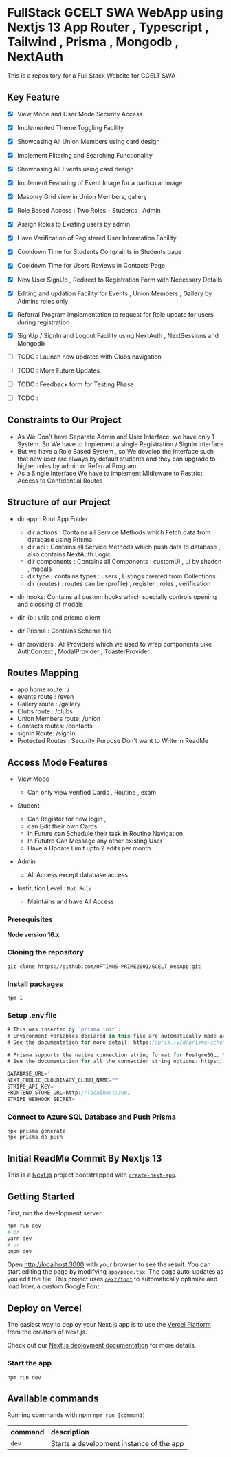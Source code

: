 # FullStack GCELT SWA WebApp using Nextjs 13 App Router , Typescript , Tailwind , Prisma , Mongodb , NextAuth
This is a repository for a Full Stack Website for GCELT SWA

## Key Feature
- [x] View Mode and User Mode Security Access
- [x] Implemented Theme Toggling Facility 
- [x] Showcasing All Union Members using card design 
- [x] Implement Filtering and Searching Functionality
- [x] Showcasing All Events using card design
- [x] Implement Featuring of Event Image for a particular image
- [x] Masonry Grid view in Union Members, gallery 
- [x] Role Based Access : Two Roles - Students , Admin
- [x] Assign Roles to Existing users by admin
- [x] Have Verification of Registered User Information Facility
- [x] Cooldown Time for Students Complaints in Students page
- [x] Cooldown Time for Users Reviews in Contacts Page
- [x] New User SignUp , Redirect to Registration Form with Necessary Details 
- [x] Editing and updation Facility for Events , Union Members , Gallery by Admins roles only
- [x] Referral Program implementation to request for Role update for users during registration
- [x] SignUp / SignIn and Logout Facility using NextAuth , NextSessions and Mongodb
- [ ] TODO : Launch new updates with Clubs navigation
- [ ] TODO : More Future Updates
- [ ] TODO : Feedback form for Testing Phase
- [ ] TODO :  


## Constraints to Our Project
- As We Don't have Separate Admin and User Interface, we have only 1 System. So We have to Implement a single Registration / SignIn Interface 
- But we have a Role Based System , so We develop the Interface such that new user are always by default students and they can upgrade to higher roles by admin or Referral Program 
- As a Single Interface We have to implement Midleware to Restrict Access to Confidential Routes

## Structure of our Project
- dir app : Root App Folder
   - dir actions : Contains all Service Methods which Fetch data from database using Prisma
   - dir api : Contains all Service Methods which push data to database , also contains NextAuth Logic
   - dir components :  Contains all Components : customUi , ui by shadcn , modals
   - dir type : contains types : users , Listings created from Collections
   - dir {routes} : routes can be (profile) ,  register , roles , verification

- dir hooks: Contains all custom hooks which specially controls opening and clossing of modals
- dir lib : utils and prisma client
- dir Prisma :  Contains  Schema file
- dir providers :  All Providers which we used to wrap components 
            Like AuthContext , ModalProvider , ToasterProvider

## Routes Mapping
- app home route :  /
- events route :  /even
- Gallery route : /gallery
- Clubs route :  /clubs
- Union Members route: /union
- Contacts routes: /contacts
- signIn Route: /signIn
- Protected Routes : Security Purpose Don't want to Write in ReadMe

## Access Mode Features
- View  Mode
  - Can only view verified Cards , Routine , exam
- Student
  - Can Register for new login , 
  - can Edit their own Cards
  - In Future can Schedule their task in Routine Navigation
  - In Fututre Can Message any other existing User
  - Have a Update Limit upto 2 edits per month

- Admin 
  - All Access except database access
- Institution Level : ``` Not Role ```
  -  Maintains and have All Access



### Prerequisites

**Node version 16.x**

### Cloning the repository

```shell
git clone https://github.com/OPTIMUS-PRIME2001/GCELT_WebApp.git
```

### Install packages

```shell
npm i
```

### Setup .env file


```js
# This was inserted by `prisma init`:
# Environment variables declared in this file are automatically made available to Prisma.
# See the documentation for more detail: https://pris.ly/d/prisma-schema#accessing-environment-variables-from-the-schema

# Prisma supports the native connection string format for PostgreSQL, MySQL, SQLite, SQL Server, MongoDB and CockroachDB.
# See the documentation for all the connection string options: https://pris.ly/d/connection-strings

DATABASE_URL=''
NEXT_PUBLIC_CLOUDINARY_CLOUD_NAME=""
STRIPE_API_KEY=
FRONTEND_STORE_URL=http://localhost:3001
STRIPE_WEBHOOK_SECRET=
```

### Connect to Azure SQL Database and Push Prisma
```shell
npx prisma generate
npx prisma db push
```

## Initial ReadMe Commit By Nextjs 13
This is a [Next.js](https://nextjs.org/) project bootstrapped with [`create-next-app`](https://github.com/vercel/next.js/tree/canary/packages/create-next-app).

## Getting Started

First, run the development server:

```bash
npm run dev
# or
yarn dev
# or
pnpm dev
```

Open [http://localhost:3000](http://localhost:3000) with your browser to see the result.
You can start editing the page by modifying `app/page.tsx`. The page auto-updates as you edit the file.
This project uses [`next/font`](https://nextjs.org/docs/basic-features/font-optimization) to automatically optimize and load Inter, a custom Google Font.

## Deploy on Vercel

The easiest way to deploy your Next.js app is to use the [Vercel Platform](https://vercel.com/new?utm_medium=default-template&filter=next.js&utm_source=create-next-app&utm_campaign=create-next-app-readme) from the creators of Next.js.

Check out our [Next.js deployment documentation](https://nextjs.org/docs/deployment) for more details.

### Start the app

```shell
npm run dev
```

## Available commands

Running commands with npm `npm run [command]`

| command         | description                              |
| :-------------- | :--------------------------------------- |
| `dev`           | Starts a development instance of the app |